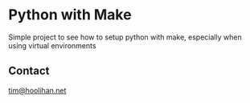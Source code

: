# Python with Make
Simple project to see how to setup python with make, especially when using virtual environments

## Contact
tim@hoolihan.net
